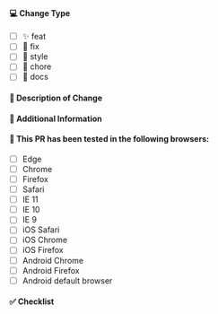 #### 💻 Change Type
<!-- For change type, change [ ] to [x]. -->

- [ ] ✨ feat
- [ ] 🐛 fix
- [ ] 💄 style
- [ ] 🔨 chore
- [ ] 📝 docs

#### 🔀 Description of Change
<!-- Thank you for your Pull Request. Please provide a description above. -->

#### 📝 Additional Information
<!-- Add any other context about the Pull Request here. -->

#### 🧪 This PR has been tested in the following browsers:
<!-- change [ ] to [x]. -->
- [ ] Edge
- [ ] Chrome
- [ ] Firefox
- [ ] Safari
- [ ] IE 11
- [ ] IE 10
- [ ] IE 9
- [ ] iOS Safari
- [ ] iOS Chrome
- [ ] iOS Firefox
- [ ] Android Chrome
- [ ] Android Firefox
- [ ] Android default browser

#### ✅ Checklist


